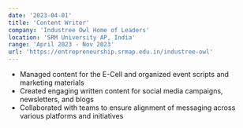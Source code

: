 ```yaml
---
date: '2023-04-01'
title: 'Content Writer'
company: 'Industree Owl Home of Leaders'
location: 'SRM University AP, India'
range: 'April 2023 - Nov 2023'
url: 'https://entrepreneurship.srmap.edu.in/industree-owl'
---
```


- Managed content for the E-Cell and organized event scripts and marketing materials
- Created engaging written content for social media campaigns, newsletters, and blogs
- Collaborated with teams to ensure alignment of messaging across various platforms and initiatives
